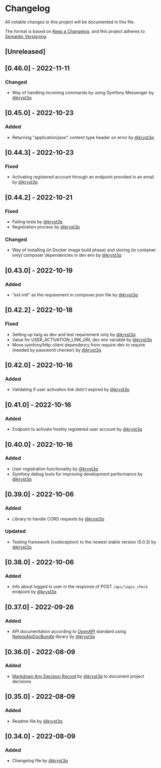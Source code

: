 # Changelog
All notable changes to this project will be documented in this file.

The format is based on [Keep a Changelog](https://keepachangelog.com/en/1.0.0/),
and this project adheres to [Semantic Versioning](https://semver.org/spec/v2.0.0.html).

## [Unreleased]

## [0.46.0] - 2022-11-11
### Changed
- Way of handling incoming commands by using Symfony Messenger by [@kryst3q](https://github.com/kryst3q)

## [0.45.0] - 2022-10-23
### Added
- Returning "application/json" content type header on error by [@kryst3q](https://github.com/kryst3q)

## [0.44.3] - 2022-10-23
### Fixed
- Activating registered account through an endpoint provided in an email by [@kryst3q](https://github.com/kryst3q)

## [0.44.2] - 2022-10-21
### Fixed
- Failing tests by [@kryst3q](https://github.com/kryst3q)
- Registration process by [@kryst3q](https://github.com/kryst3q)

### Changed
- Way of installing (in Docker image build phase) and storing (in container only) composer dependencies in dev env by [@kryst3q](https://github.com/kryst3q)

## [0.43.0] - 2022-10-19
### Added
- "ext-intl" as the requirement in composer.json file by [@kryst3q](https://github.com/kryst3q)

## [0.42.2] - 2022-10-18
### Fixed
- Setting up twig as dev and test requirement only by [@kryst3q](https://github.com/kryst3q)
- Value for USER_ACTIVATION_LINK_URL dev env variable by [@kryst3q](https://github.com/kryst3q)
- Move symfony/http-client dependency from require-dev to require (needed by password checker) by [@kryst3q](https://github.com/kryst3q)

## [0.42.0] - 2022-10-16
### Added
- Validating if user activation link didn't expired by [@kryst3q](https://github.com/kryst3q)

## [0.41.0] - 2022-10-16
### Added
- Endpoint to activate freshly registered user account by [@kryst3q](https://github.com/kryst3q)

## [0.40.0] - 2022-10-16
### Added
- User registration functionality by [@kryst3q](https://github.com/kryst3q)
- Symfony debug tools for improving development performance by [@kryst3q](https://github.com/kryst3q)

## [0.39.0] - 2022-10-06
### Added
- Library to handle CORS requests by [@kryst3q](https://github.com/kryst3q)
### Updated
- Testing framework (codeception) to the newest stable version (5.0.3) by [@kryst3q](https://github.com/kryst3q)

## [0.38.0] - 2022-10-06
### Added
- Info about logged in user in the response of POST `/api/login_check` endpoint by [@kryst3q](https://github.com/kryst3q)

## [0.37.0] - 2022-09-26
### Added
- API documentation according to [OpenAPI](https://swagger.io/docs/specification/about/) standard using [NelmioApiDocBundle](https://github.com/nelmio/NelmioApiDocBundle) library by [@kryst3q](https://github.com/kryst3q)

## [0.36.0] - 2022-08-09
### Added
- [Markdown Any Decision Record](https://adr.github.io/madr/) by [@kryst3q](https://github.com/kryst3q) to document project decisions

## [0.35.0] - 2022-08-09
### Added 
- Readme file by [@kryst3q](https://github.com/kryst3q)

## [0.34.0] - 2022-08-09
### Added
- Changelog file by [@kryst3q](https://github.com/kryst3q)
